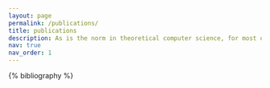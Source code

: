 ```yaml
---
layout: page
permalink: /publications/
title: publications
description: As is the norm in theoretical computer science, for most of my papers, authors are ordered alphabetically by last name. Exceptions are denoted by a star (*) before the list of authors.
nav: true
nav_order: 1
---
```


<!-- _pages/publications.md -->
<div class="publications">

{% bibliography %}

</div>
